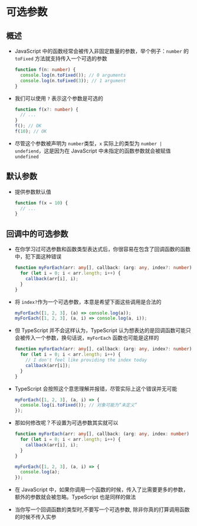 # 可选参数

## 概述

*   JavaScript 中的函数经常会被传入非固定数量的参数，举个例子：`number` 的 `toFixed` 方法就支持传入一个可选的参数

    ```typescript
    function f(n: number) {
      console.log(n.toFixed()); // 0 arguments
      console.log(n.toFixed(3)); // 1 argument
    }
    ```

*   我们可以使用 `?` 表示这个参数是可选的

    ```typescript
    function f(x?: number) {
      // ...
    }
    f(); // OK
    f(10); // OK

    ```

*   尽管这个参数被声明为 `number`类型，`x` 实际上的类型为 `number | undefiend`，这是因为在 JavaScript 中未指定的函数参数就会被赋值 `undefined`

## 默认参数

*   提供参数默认值

    ```typescript
    function f(x = 10) {
      // ...
    }
    ```

## 回调中的可选参数

*   在你学习过可选参数和函数类型表达式后，你很容易在包含了回调函数的函数中，犯下面这种错误

    ```typescript
    function myForEach(arr: any[], callback: (arg: any, index?: number) => void) {
      for (let i = 0; i < arr.length; i++) {
        callback(arr[i], i);
      }
    }
    ```

*   将 `index?`作为一个可选参数，本意是希望下面这些调用是合法的

    ```typescript
    myForEach([1, 2, 3], (a) => console.log(a));
    myForEach([1, 2, 3], (a, i) => console.log(a, i));
    ```

*   但 TypeScript 并不会这样认为，TypeScript 认为想表达的是回调函数可能只会被传入一个参数，换句话说，`myForEach` 函数也可能是这样的

    ```typescript
    function myForEach(arr: any[], callback: (arg: any, index?: number) => void) {
      for (let i = 0; i < arr.length; i++) {
        // I don't feel like providing the index today
        callback(arr[i]);
      }
    }
    ```

*   TypeScript 会按照这个意思理解并报错，尽管实际上这个错误并无可能

    ```typescript
    myForEach([1, 2, 3], (a, i) => {
      console.log(i.toFixed()); // 对象可能为“未定义”
    });
    ```

*   那如何修改呢？不设置为可选参数其实就可以

    ```typescript
    function myForEach(arr: any[], callback: (arg: any, index: number) => void) {
      for (let i = 0; i < arr.length; i++) {
        callback(arr[i], i);
      }
    }

    myForEach([1, 2, 3], (a, i) => {
      console.log(a);
    });
    ```

*   在 JavaScript 中，如果你调用一个函数的时候，传入了比需要更多的参数，额外的参数就会被忽略。TypeScript 也是同样的做法

*   当你写一个回调函数的类型时,不要写一个可选参数, 除非你真的打算调用函数的时候不传入实参

